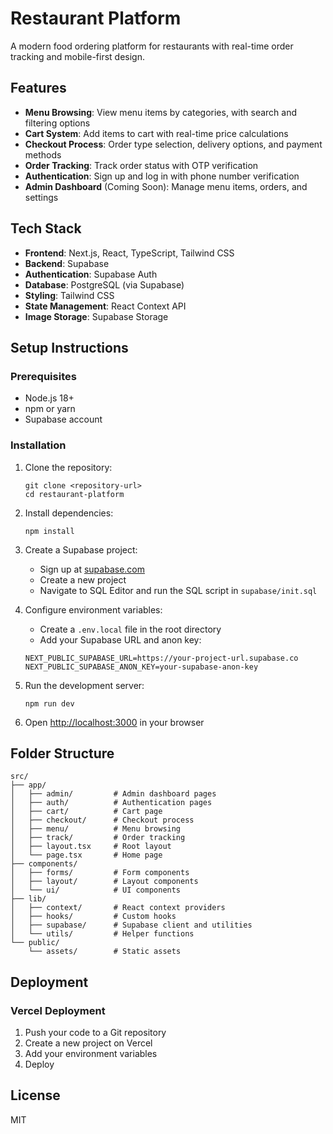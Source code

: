 # Restaurant Platform

A modern food ordering platform for restaurants with real-time order tracking and mobile-first design.

## Features

- **Menu Browsing**: View menu items by categories, with search and filtering options
- **Cart System**: Add items to cart with real-time price calculations
- **Checkout Process**: Order type selection, delivery options, and payment methods
- **Order Tracking**: Track order status with OTP verification
- **Authentication**: Sign up and log in with phone number verification
- **Admin Dashboard** (Coming Soon): Manage menu items, orders, and settings

## Tech Stack

- **Frontend**: Next.js, React, TypeScript, Tailwind CSS
- **Backend**: Supabase
- **Authentication**: Supabase Auth
- **Database**: PostgreSQL (via Supabase)
- **Styling**: Tailwind CSS
- **State Management**: React Context API
- **Image Storage**: Supabase Storage

## Setup Instructions

### Prerequisites

- Node.js 18+ 
- npm or yarn
- Supabase account

### Installation

1. Clone the repository:
   ```
   git clone <repository-url>
   cd restaurant-platform
   ```

2. Install dependencies:
   ```
   npm install
   ```

3. Create a Supabase project:
   - Sign up at [supabase.com](https://supabase.com)
   - Create a new project
   - Navigate to SQL Editor and run the SQL script in `supabase/init.sql`

4. Configure environment variables:
   - Create a `.env.local` file in the root directory
   - Add your Supabase URL and anon key:
   ```
   NEXT_PUBLIC_SUPABASE_URL=https://your-project-url.supabase.co
   NEXT_PUBLIC_SUPABASE_ANON_KEY=your-supabase-anon-key
   ```

5. Run the development server:
   ```
   npm run dev
   ```

6. Open [http://localhost:3000](http://localhost:3000) in your browser

## Folder Structure

```
src/
├── app/
│   ├── admin/         # Admin dashboard pages
│   ├── auth/          # Authentication pages
│   ├── cart/          # Cart page
│   ├── checkout/      # Checkout process
│   ├── menu/          # Menu browsing
│   ├── track/         # Order tracking
│   ├── layout.tsx     # Root layout
│   └── page.tsx       # Home page
├── components/
│   ├── forms/         # Form components
│   ├── layout/        # Layout components
│   └── ui/            # UI components
├── lib/
│   ├── context/       # React context providers
│   ├── hooks/         # Custom hooks
│   ├── supabase/      # Supabase client and utilities
│   └── utils/         # Helper functions
└── public/
    └── assets/        # Static assets
```

## Deployment

### Vercel Deployment

1. Push your code to a Git repository
2. Create a new project on Vercel
3. Add your environment variables
4. Deploy

## License

MIT
